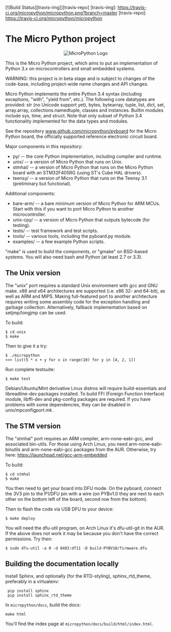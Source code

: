 [![Build Status][travis-img]][travis-repo]
[travis-img]:  https://travis-ci.org/micropython/micropython.png?branch=master
[travis-repo]: https://travis-ci.org/micropython/micropython

The Micro Python project
========================
<p align="center">
  <img src="https://raw.githubusercontent.com/micropython/micropython/master/logo/upython-with-micro.jpg" alt="MicroPython Logo"/>
</p>

This is the Micro Python project, which aims to put an implementation
of Python 3.x on microcontrollers and small embedded systems.

WARNING: this project is in beta stage and is subject to changes of the
code-base, including project-wide name changes and API changes.

Micro Python implements the entire Python 3.4 syntax (including exceptions,
"with", "yield from", etc.).  The following core datatypes are provided:
str (no Unicode support yet), bytes, bytearray, tuple, list, dict, set,
array.array, collections.namedtuple, classes and instances.  Builtin
modules include sys, time, and struct.  Note that only subset of
Python 3.4 functionality implemented for the data types and modules.

See the repository www.github.com/micropython/pyboard for the Micro
Python board, the officially supported reference electronic circuit board.

Major components in this repository:
- py/ -- the core Python implementation, including compiler and runtime.
- unix/ -- a version of Micro Python that runs on Unix.
- stmhal/ -- a version of Micro Python that runs on the Micro Python board
  with an STM32F405RG (using ST's Cube HAL drivers).
- teensy/ -- a version of Micro Python that runs on the Teensy 3.1
  (preliminary but functional).

Additional components:
- bare-arm/ -- a bare minimum version of Micro Python for ARM MCUs.  Start
  with this if you want to port Micro Python to another microcontroller.
- unix-cpy/ -- a version of Micro Python that outputs bytecode (for testing).
- tests/ -- test framework and test scripts.
- tools/ -- various tools, including the pyboard.py module.
- examples/ -- a few example Python scripts.

"make" is used to build the components, or "gmake" on BSD-based systems.
You will also need bash and Python (at least 2.7 or 3.3).

The Unix version
----------------

The "unix" port requires a standard Unix environment with gcc and GNU make.
x86 and x64 architectures are supported (i.e. x86 32- and 64-bit), as well
as ARM and MIPS. Making full-featured port to another architecture requires
writing some assembly code for the exception handling and garbage collection.
Alternatively, fallback implementation based on setjmp/longjmp can be used.

To build:

    $ cd unix
    $ make

Then to give it a try:

    $ ./micropython
    >>> list(5 * x + y for x in range(10) for y in [4, 2, 1])

Run complete testsuite:

    $ make test

Debian/Ubuntu/Mint derivative Linux distros will require build-essentials and
libreadline-dev packages installed. To build FFI (Foreign Function Interface)
module, libffi-dev and pkg-config packages are required. If you have problems
with some dependencies, they can be disabled in unix/mpconfigport.mk .

The STM version
---------------

The "stmhal" port requires an ARM compiler, arm-none-eabi-gcc, and associated
bin-utils.  For those using Arch Linux, you need arm-none-eabi-binutils and
arm-none-eabi-gcc packages from the AUR.  Otherwise, try here:
https://launchpad.net/gcc-arm-embedded

To build:

    $ cd stmhal
    $ make

You then need to get your board into DFU mode.  On the pyboard, connect the
3V3 pin to the P1/DFU pin with a wire (on PYBv1.0 they are next to each other
on the bottom left of the board, second row from the bottom).

Then to flash the code via USB DFU to your device:

    $ make deploy

You will need the dfu-util program, on Arch Linux it's dfu-util-git in the
AUR.  If the above does not work it may be because you don't have the
correct permissions.  Try then:

    $ sudo dfu-util -a 0 -d 0483:df11 -D build-PYBV10/firmware.dfu

Building the documentation locally
----------------------------------

Install Sphinx, and optionally (for the RTD-styling), sphinx_rtd_theme,
preferably in a virtualenv:

     pip install sphinx
     pip install sphinx_rtd_theme

In `micropython/docs`, build the docs:

    make html

You'll find the index page at `micropython/docs/build/html/index.html`.
